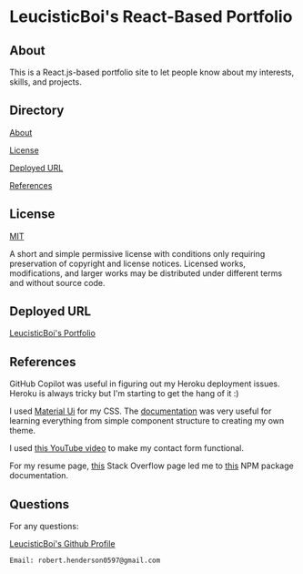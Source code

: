 # LeucisticBoi's React-Based Portfolio

## About

This is a React.js-based portfolio site to let people know about my interests, skills, and projects.

## Directory

[About](#about)

[License](#license)

[Deployed URL](#deployed-url)

[References](#references)

## License

[MIT](https://choosealicense.com/licenses/mit/)

A short and simple permissive license with conditions only requiring preservation of copyright and license notices. Licensed works, modifications, and larger works may be distributed under different terms and without source code.

## Deployed URL
[LeucisticBoi's Portfolio](https://milos-react-portfolio-e32321089e7c.herokuapp.com/)

## References

GitHub Copilot was useful in figuring out my Heroku deployment issues. Heroku is always tricky but I'm starting to get the hang of it :)

I used [Material Ui](https://mui.com/) for my CSS. The [documentation](https://mui.com/material-ui/getting-started/) was very useful for learning everything from simple component structure to creating my own theme.

I used [this YouTube video](https://www.youtube.com/watch?v=bMq2riFCF90) to make my contact form functional.

For my resume page, [this](https://stackoverflow.com/questions/42042901/setting-iframe-height-to-scrollheight-in-reactjs) Stack Overflow page led me to [this](https://www.npmjs.com/package/iframe-resizer-react) NPM package documentation.

## Questions

For any questions:

[LeucisticBoi's Github Profile](https://github.com/LeucisticBoi)

`Email: robert.henderson0597@gmail.com`